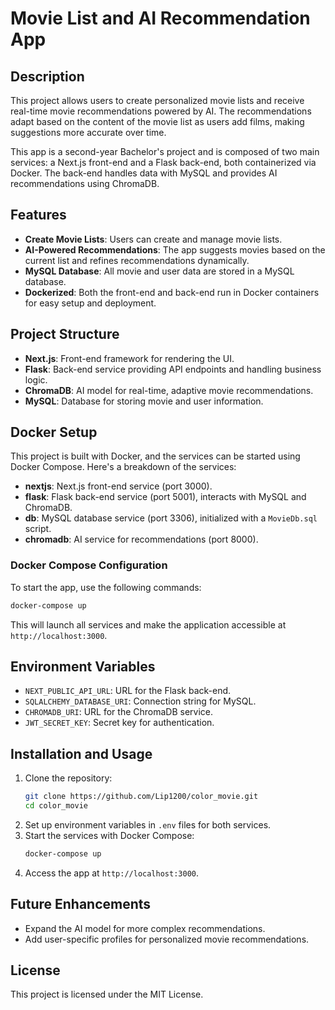 # Movie List and AI Recommendation App

## Description
This project allows users to create personalized movie lists and receive real-time movie recommendations powered by AI. The recommendations adapt based on the content of the movie list as users add films, making suggestions more accurate over time.

This app is a second-year Bachelor's project and is composed of two main services: a Next.js front-end and a Flask back-end, both containerized via Docker. The back-end handles data with MySQL and provides AI recommendations using ChromaDB.

## Features
- **Create Movie Lists**: Users can create and manage movie lists.
- **AI-Powered Recommendations**: The app suggests movies based on the current list and refines recommendations dynamically.
- **MySQL Database**: All movie and user data are stored in a MySQL database.
- **Dockerized**: Both the front-end and back-end run in Docker containers for easy setup and deployment.

## Project Structure
- **Next.js**: Front-end framework for rendering the UI.
- **Flask**: Back-end service providing API endpoints and handling business logic.
- **ChromaDB**: AI model for real-time, adaptive movie recommendations.
- **MySQL**: Database for storing movie and user information.

## Docker Setup
This project is built with Docker, and the services can be started using Docker Compose. Here's a breakdown of the services:

- **nextjs**: Next.js front-end service (port 3000).
- **flask**: Flask back-end service (port 5001), interacts with MySQL and ChromaDB.
- **db**: MySQL database service (port 3306), initialized with a `MovieDb.sql` script.
- **chromadb**: AI service for recommendations (port 8000).

### Docker Compose Configuration
To start the app, use the following commands:
```bash
docker-compose up
```
This will launch all services and make the application accessible at `http://localhost:3000`.

## Environment Variables
- `NEXT_PUBLIC_API_URL`: URL for the Flask back-end.
- `SQLALCHEMY_DATABASE_URI`: Connection string for MySQL.
- `CHROMADB_URI`: URL for the ChromaDB service.
- `JWT_SECRET_KEY`: Secret key for authentication.

## Installation and Usage
1. Clone the repository:
   ```bash
   git clone https://github.com/Lip1200/color_movie.git
   cd color_movie
   ```
2. Set up environment variables in `.env` files for both services.
3. Start the services with Docker Compose:
   ```bash
   docker-compose up
   ```
4. Access the app at `http://localhost:3000`.

## Future Enhancements
- Expand the AI model for more complex recommendations.
- Add user-specific profiles for personalized movie recommendations.

## License
This project is licensed under the MIT License.

